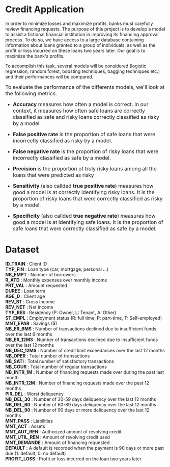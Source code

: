 # Credit Application

In order to minimize losses and maximize profits, banks must carefully review financing requests. 
The purpose of this project is to develop a model to assist a fictional financial institution in improving its financing approval process. 
To do so, we have access to a large database containing information about loans granted to a group of individuals, as well as the profit or loss incurred on these loans two years later. 
Our goal is to maximize the bank's profits.      


To accomplish this task, several models will be considered (logistic regression, random forest, boosting techniques, bagging techniques etc.) and their performances will be compared.   



<font size="3"> To evaluate the performance of the differents models, we'll look at the following metrics. </font>  

- <font size="3"> **Accuracy** measures how often a model is correct. In our context, it measures how often safe loans are correctly classified as safe and risky loans correctly classified as risky by a model </font>     

- <font size="3"> **False positive rate** is the proportion of safe loans that were incorrectly classified as risky by a model. </font>    

- <font size="3"> **False negative rate** is the proportion of risky loans that were incorrectly classified as safe by a model. </font>   

- <font size="3"> **Precision** is the proportion of truly risky loans among all the loans that were predicted as risky </font>     

- <font size="3"> **Sensitivity** (also callded **true positive rate**) measures how good a model is at correctly identifying risky loans. It is the proportion of risky loans that were correctly classified as risky by a model.  </font>     

- <font size="3"> **Specificity** (also callded **true negative rate**) measures how good a model is at identifying safe loans. It is the proportion of safe loans that were correctly classified as safe by a model. </font>








# Dataset      

**ID_TRAIN** : Client ID   
**TYP_FIN** : Loan type (car, mortgage, personal ...)     
**NB_EMPT** : Number of borrowers      
**R_ATD** : Monthly expenses over monthly income        
**PRT_VAL** : Amount requested      
**DUREE** : Loan term       
**AGE_D** : Client age        
**REV_BT** : Gross Income       
**REV_NET** : Net Income        
**TYP_RES** : Residency (P: Owner, L: Tenant, A: Other)       
**ST_EMPL** : Employment status (R: full time, P: part-time, T: Self-employed)        
**MNT_EPAR** : Savings ($)         
**NB_ER_6MS** : Number of transactions declined due to insufficient funds over the last 6 months     
**NB_ER_12MS** : Number of transactions declined due to insufficient funds over the last 12 months       
**NB_DEC_12MS** : Number of credit limit exceedances over the last 12 months       
**NB_OPER** : Total number of transactions      
**NB_SATI** : Total number of satisfactory transactions        
**NB_COUR** : Total number of regular transactions         
**NB_INTR_1M** : Number of financing requests made over during the past last month          
**NB_INTR_12M** : Number of financing requests made over the past 12 months         
**PIR_DEL** : Worst deliquency         
**NB_DEL_30** : Number of 30-59 days deliquency over the last 12 months     
**NB_DEL_60** : Number of 60-89 days deliquency over the last 12 months     
**NB_DEL_90** : Number of 90 days or more deliquency over the last 12 months         
**MNT_PASS** : Liabilities        
**MNT_ACT** : Assets      
**MNT_AUT_REN** : Authorized amount of revolving credit        
**MNT_UTIL_REN** : Amount of revolving credit used          
**MNT_DEMANDE** : Amount of financing requested    
**DEFAULT** : A default is recorded when the payment is 90 days or more past due (1: default, 0: no default)      
**PROFIT_LOSS** : Profit or loss incurred on the loan two years later     




